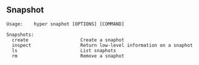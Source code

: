 ## Snapshot

	Usage:    hyper snaphot [OPTIONS] [COMMAND]

	Snapshots:
	  create                   Create a snaphot
	  inspect                  Return low-level information on a snaphot
	  ls                       List snaphots
	  rm                       Remove a snaphot
